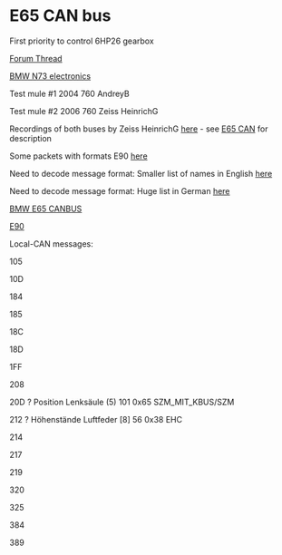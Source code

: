 # E65 CAN bus

First priority to control 6HP26 gearbox

[Forum Thread](https://rusefi.com/forum/viewtopic.php?f=2&t=2241)

[BMW N73 electronics](BMW-N73)

Test mule #1 2004 760 AndreyB

Test mule #2 2006 760 Zeiss HeinrichG

Recordings of both buses by Zeiss HeinrichG [here](https://github.com/HeinrichG-V12/E65_ReverseEngineering) - see [E65 CAN](https://wiki.rusefi.com/E65-CAN-bus/) for description

Some packets with formats E90 [here](https://www.loopybunny.co.uk/CarPC/k_can.html)

Need to decode message format: Smaller list of names in English [here](https://www.m5board.com/threads/lets-talk-dct-conversion.461873/page-21#post-7596717)

Need to decode message format: Huge list in German [here](https://www.bimmerforums.com/forum/showthread.php?2298830-E90-Can-bus-project-%28E60-E65-E87-%29&p=29628499#post29628499)

[BMW E65 CANBUS](https://github.com/damienmaguire/BMW-E65-CANBUS)

[E90](https://www.bimmerforums.com/forum/showthread.php?2298830-E90-Can-bus-project-(E60-E65-E87-))

Local-CAN messages:

 105

 10D

 184

 185

 18C

 18D

 1FF

 208

 20D ? Position Lenksäule (5) 101 0x65 SZM_MIT_KBUS/SZM

 212 ? Höhenstände Luftfeder [8] 56 0x38 EHC

 214

 217

 219

 320

 325

 384

 389
